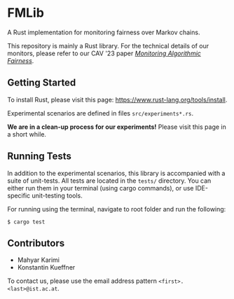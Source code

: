 # FMLib

A Rust implementation for monitoring fairness over Markov chains.

This repository is mainly a Rust library. For the technical details 
of our monitors, please refer to our CAV '23 paper
[_Monitoring Algorithmic Fairness_](https://doi.org/10.1007/978-3-031-37703-7_17).

## Getting Started

To install Rust, please visit this page: 
https://www.rust-lang.org/tools/install.

Experimental scenarios are defined in files `src/experiments*.rs`.

**We are in a clean-up process for our experiments!** Please visit 
this page in a short while.

## Running Tests

In addition to the experimental scenarios, this library is 
accompanied with a suite of unit-tests. All tests are located in the
`tests/` directory. You can either run them in your terminal (using 
cargo commands), or use IDE-specific unit-testing tools.

For running using the terminal, navigate to root folder and run the 
following:
```
$ cargo test
```

## Contributors 

* Mahyar Karimi 
* Konstantin Kueffner

To contact us, please use the email address pattern 
`<first>.<last>@ist.ac.at`.